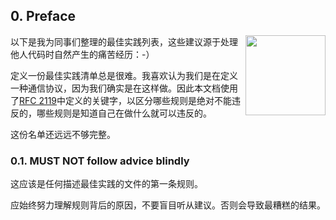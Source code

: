 ## 0. Preface

<img src=".././assets/scala-logo-256.png"  align="right" width="128" height="128" />

以下是我为同事们整理的最佳实践列表，这些建议源于处理他人代码时自然产生的痛苦经历：-）

定义一份最佳实践清单总是很难。我喜欢认为我们是在定义一种通信协议，因为我们确实是在这样做。因此本文档使用了[RFC 2119](https://www.ietf.org/rfc/rfc2119.txt)中定义的关键字，以区分哪些规则是绝对不能违反的，哪些规则是知道自己在做什么就可以违反的。

这份名单还远远不够完整。

### 0.1. MUST NOT follow advice blindly

这应该是任何描述最佳实践的文件的第一条规则。 

应始终努力理解规则背后的原因，不要盲目听从建议。否则会导致最糟糕的结果。